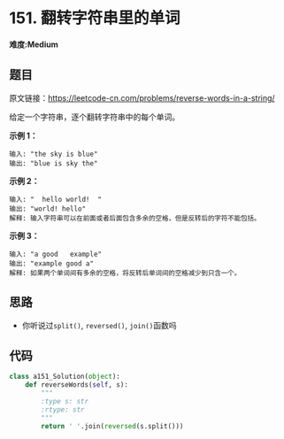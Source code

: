 # 151. 翻转字符串里的单词
**难度:Medium**
## 题目
原文链接：https://leetcode-cn.com/problems/reverse-words-in-a-string/

给定一个字符串，逐个翻转字符串中的每个单词。

**示例 1：**
```
输入: "the sky is blue"
输出: "blue is sky the"
```
**示例 2：**
```
输入: "  hello world!  "
输出: "world! hello"
解释: 输入字符串可以在前面或者后面包含多余的空格，但是反转后的字符不能包括。
```
**示例 3：**
```
输入: "a good   example"
输出: "example good a"
解释: 如果两个单词间有多余的空格，将反转后单词间的空格减少到只含一个。
```

## 思路
* 你听说过`split()`, `reversed()`, `join()`函数吗

## 代码
```python
class a151_Solution(object):
    def reverseWords(self, s):
        """
        :type s: str
        :rtype: str
        """
        return ' '.join(reversed(s.split()))
```
